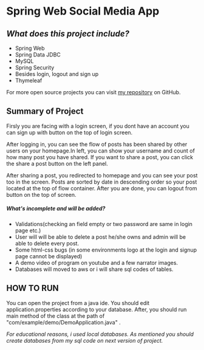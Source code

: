 # Spring Web Social Media App 
## _What does this project include?_



- Spring Web
- Spring Data JDBC
-  MySQL
-  Spring Security
- Besides login, logout and sign up 
-  Thymeleaf

For more open source projects you can visit [my repository][dill] on GitHub.

## Summary of Project

Firsly you are facing with a login screen, if you dont have an account you can sign up with button on the top of login screen. 

After logging in, you can see the flow of posts has been shared by other users on your homepage.In left, you can show your username and count of how many post you have shared. If you want to share a post, you can click the share a post button on the left panel.

After sharing a post, you redirected to homepage and you can see your post too in the screen. Posts are sorted by date in descending order so your post located at the top of flow container. After you are done, you can logout from button on the top of screen.
##### What's incomplete and will be added?
- Validations(checking an field empty or two password are same in login page etc.)
- User will will be able to delete a post he/she owns and admin will be able to delete every post.
- Some html-css bugs (in some environments logo at the login and signup page cannot be displayed)
- A demo video of program on youtube and a few narrator images.
- Databases  will moved to aws or i will share sql codes of tables.


## HOW TO RUN

You can open the project from a java ide. You should edit application.properties according to your database.
After, you should run main method of the class at the path of "com/example/demo/DemoApplication.java" .

_For educational reasons, i used local databases. As mentioned you should create databases from my sql code on next version of project._
 





   [dill]: <https://github.com/berkayozdemir?tab=repositories>
  
